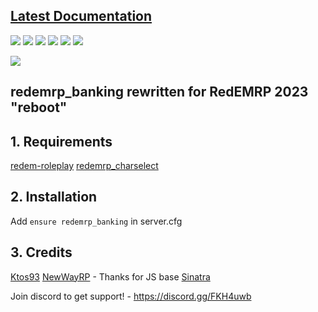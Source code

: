 ## [Latest Documentation](https://sinatra.gitbook.io/redemrp/ "Latest Documentation")
![](https://img.shields.io/github/stars/RedEM-RP/redemrp_banking) ![](https://img.shields.io/github/forks/RedEM-RP/redemrp_banking) ![](https://img.shields.io/github/tag/RedEM-RP/redemrp_banking) ![](https://img.shields.io/github/release/RedEM-RP/redemrp_banking) ![](https://img.shields.io/github/issues/RedEM-RP/redemrp_banking) ![](https://img.shields.io/discord/648268213859254309)

[![](https://i.ibb.co/FnNr3Z3/redemrpn.png)](https://discord.gg/nbmTmZR "")

## redemrp_banking rewritten for RedEMRP 2023 "reboot"

## 1. Requirements

[redem-roleplay](https://github.com/RedEM-RP/redem_roleplay/)
[redemrp_charselect](https://github.com/RedEM-RP/redemrp_charselect/)


## 2. Installation
Add ```ensure redemrp_banking``` in server.cfg

## 3. Credits
[Ktos93](http://github.com/Ktos93)
[NewWayRP](http://github.com/NewWayRP) - Thanks for JS base
[Sinatra](https://github.com/youngsinatra99/)

Join discord to get support! - https://discord.gg/FKH4uwb
